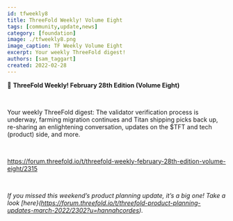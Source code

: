 ```yaml
---
id: tfweekly8
title: ThreeFold Weekly! Volume Eight
tags: [community,update,news]
category: [foundation]
image: ./tfweekly8.png
image_caption: TF Weekly Volume Eight
excerpt: Your weekly ThreeFold digest!
authors: [sam_taggart]
created: 2022-02-28
---
```


📰 **ThreeFold Weekly! February 28th Edition (Volume Eight)**

<br/>

Your weekly ThreeFold digest: The validator verification process is underway, farming migration continues and Titan shipping picks back up, re-sharing an enlightening conversation, updates on the $TFT and tech (product) side, and more.

<br/>

https://forum.threefold.io/t/threefold-weekly-february-28th-edition-volume-eight/2315

<br/>

*If you missed this weekend’s product planning update, it’s a big one! Take a look [here}(https://forum.threefold.io/t/threefold-product-planning-updates-march-2022/2302?u=hannahcordes).*